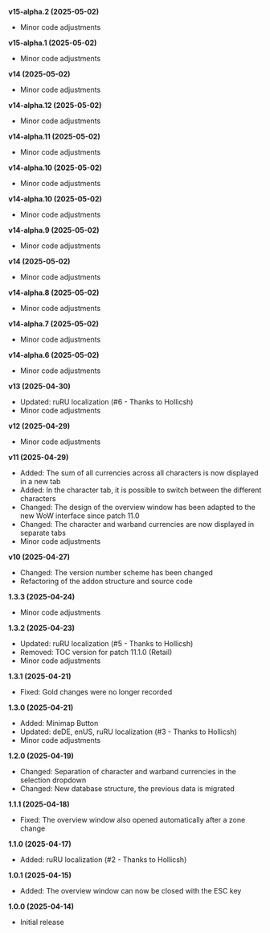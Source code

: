 **v15-alpha.2 (2025-05-02)**
- Minor code adjustments

**v15-alpha.1 (2025-05-02)**
- Minor code adjustments

**v14 (2025-05-02)**
- Minor code adjustments

**v14-alpha.12 (2025-05-02)**
- Minor code adjustments

**v14-alpha.11 (2025-05-02)**
- Minor code adjustments

**v14-alpha.10 (2025-05-02)**
- Minor code adjustments

**v14-alpha.10 (2025-05-02)**
- Minor code adjustments

**v14-alpha.9 (2025-05-02)**
- Minor code adjustments

**v14 (2025-05-02)**
- Minor code adjustments

**v14-alpha.8 (2025-05-02)**
- Minor code adjustments

**v14-alpha.7 (2025-05-02)**
- Minor code adjustments

**v14-alpha.6 (2025-05-02)**
- Minor code adjustments

**v13 (2025-04-30)**
- Updated: ruRU localization (#6 - Thanks to Hollicsh)
- Minor code adjustments

**v12 (2025-04-29)**
- Minor code adjustments

**v11 (2025-04-29)**
- Added: The sum of all currencies across all characters is now displayed in a new tab
- Added: In the character tab, it is possible to switch between the different characters
- Changed: The design of the overview window has been adapted to the new WoW interface since patch 11.0
- Changed: The character and warband currencies are now displayed in separate tabs
- Minor code adjustments

**v10 (2025-04-27)**
- Changed: The version number scheme has been changed
- Refactoring of the addon structure and source code

**1.3.3 (2025-04-24)**
- Minor code adjustments

**1.3.2 (2025-04-23)**
- Updated: ruRU localization (#5 - Thanks to Hollicsh)
- Removed: TOC version for patch 11.1.0 (Retail)
- Minor code adjustments

**1.3.1 (2025-04-21)**
- Fixed: Gold changes were no longer recorded

**1.3.0 (2025-04-21)**
- Added: Minimap Button
- Updated: deDE, enUS, ruRU localization (#3 - Thanks to Hollicsh)
- Minor code adjustments

**1.2.0 (2025-04-19)**
- Changed: Separation of character and warband currencies in the selection dropdown
- Changed: New database structure, the previous data is migrated

**1.1.1 (2025-04-18)**
- Fixed: The overview window also opened automatically after a zone change

**1.1.0 (2025-04-17)**
- Added: ruRU localization (#2 - Thanks to Hollicsh)

**1.0.1 (2025-04-15)**
- Added: The overview window can now be closed with the ESC key

**1.0.0 (2025-04-14)**
- Initial release